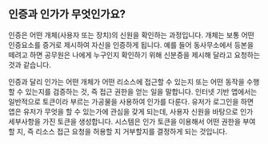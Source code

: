 ## 인증과 인가가 무엇인가요?

인증은 어떤 개체(사용자 또는 장치)의 신원을 확인하는 과정입니다. 개체는 보통 어떤 인증요소를 증거로 제시하여 자신을 인증하게 됩니다. 예를 들어 동사무소에서 등본을 떼려고 하면 공무원은 나에게 누구인지 확인하기 위해 신분증을 제시해 달라고 요청하는 것과 같습니다.

인증과 달리 인가는 어떤 개체가 어떤 리소스에 접근할 수 있는지 또는 어떤 동작을 수행할 수 있는지를 검증하는 것, 즉 접근 권한을 얻는 일을 말합니다. 인터넷 기반 앱에서는 일반적으로 토큰이라 부르는 가공물을 사용하여 인가를 다룬다. 유저가 로그인을 하면 앱은 유저가 무엇을 할 수 있는가에 관심을 갖게 되는데, 사용자 신원을 바탕으로 인가 세부사항을 가진 토큰을 생성합니다. 시스템은 인가 토큰을 이용해서 어떤 권한을 부여할 지, 즉 리소스 접근 요청을 허용할 지 거부할지를 결정하게 되는 것입니다.
